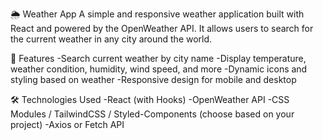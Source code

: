 🌦️ Weather App
A simple and responsive weather application built with React and powered by the OpenWeather API. It allows users to search for the current weather in any city around the world.

🚀 Features
-Search current weather by city name
-Display temperature, weather condition, humidity, wind speed, and more
-Dynamic icons and styling based on weather
-Responsive design for mobile and desktop

🛠️ Technologies Used
-React (with Hooks)
-OpenWeather API
-CSS Modules / TailwindCSS / Styled-Components (choose based on your project)
-Axios or Fetch API
